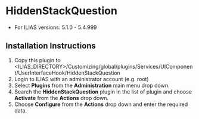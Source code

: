 # HiddenStackQuestion
* For ILIAS versions: 5.1.0 - 5.4.999

## Installation Instructions
1. Copy this plugin to <ILIAS_DIRECTORY>/Customizing/global/plugins/Services/UIComponent/UserInterfaceHook/HiddenStackQuestion
2. Login to ILIAS with an administrator account (e.g. root)
3. Select **Plugins** from the **Administration** main menu drop down.
4. Search the **HiddenStackQuestion** plugin in the list of plugin and choose **Activate** from the **Actions** drop down.
5. Choose **Configure** from the **Actions** drop down and enter the required data.